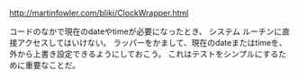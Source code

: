http://martinfowler.com/bliki/ClockWrapper.html

コードのなかで現在のdateやtimeが必要になったとき、
システム ルーチンに直接アクセスしてはいけない。
ラッパーをかまして、現在のdateまたはtimeを、外から上書き設定できるようにしておこう。
これはテストをシンプルにするために重要なことだ。